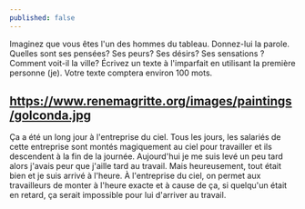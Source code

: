 ```yaml
---
published: false
---
```

Imaginez que vous êtes l'un des hommes du tableau. Donnez-lui la parole. Quelles sont ses pensées? Ses peurs? Ses désirs? Ses sensations ? Comment voit-il la ville?
Écrivez un texte à l'imparfait en utilisant la première personne (je). Votre texte comptera environ 100 mots.

https://www.renemagritte.org/images/paintings/golconda.jpg
---

Ça a été un long jour à l'entreprise du ciel. Tous les jours, les salariés de cette entreprise sont montés magiquement au ciel pour travailler et ils descendent à la fin de la journée. Aujourd'hui je me suis levé un peu tard alors j'avais peur que j'aille tard au travail. Mais heureusement, tout était bien et je suis arrivé à l'heure. À l'entreprise du ciel, on permet aux travailleurs de monter à l'heure exacte et à cause de ça, si quelqu'un était en retard, ça serait impossible pour lui d'arriver au travail.